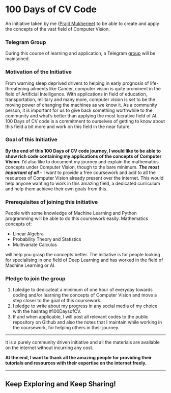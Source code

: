 # 100 Days of CV Code

An initiative taken by me ([Prajit Mukherjee](https://github.com/thegeekbong)) to be able to create and apply the concepts of the vast field of Computer Vision. 

### Telegram Group
During this course of learning and application, a Telegram [group](https://t.me/HundredDaysCVcode) will be maintained. 

### Motivation of the Initiative
From  warning  sleep  deprived  drivers  to  helping  in  early  prognosis  of  life-threatening ailments like Cancer, computer vision is quite prominent in the field of Artificial Intelligence.
With applications in field of education, transportation, military  and  many  more,  computer  vision  is  set  to  be  the  moving  power  of changing the machines as we know it. As a community person, it is important for us to give back something worthwhile to the community and what’s better than applying the most lucrative field of AI.
100 Days of CV code is a commitment to ourselves of getting to know about this field a bit more and work on this field in the near future.

### Goal of this  Initiative

**By the end of this 100 Days of CV code journey, I would like to be able to show rich code containing my applications of the concepts of Computer Vision.**
I’d also like to document my journey and explain the  mathematics  concepts under Computer Vision, though to the bare minimum.
***The most important of all*** – I want to provide a free coursework and add to all the resources of Computer Vision already present over the internet. This would help anyone wanting to work in this amazing field, a dedicated curriculum and help them achieve their own goals from this.


### Prerequisites of joining this initiative

People with some knowledge of Machine Learning and Python programming will be able to do this coursework easily.
Mathematics concepts of:
- Linear Algebra
- Probability  Theory and Statistics
- Multivariate Calculus

will help you grasp the concepts better.
The initiative is for people looking for specialising in one field of Deep Learning and has worked in the field of Machine Learning or AI.

### Pledge to  join the group

1. I pledge to dedicateat a minimum of one hour of everyday towards coding and/or learning the concepts of Computer Vision and move a step closer to the goal of this coursework.
2. I pledge to write about my progress in any social media of my choice with the hashtag #100DaysofCV.
3. If  and  when  applicable,  I  will  post  all  relevant  codes  to  the  public repository on Github and also the notes that I maintain while working in the coursework, for helping others in their journey.

---

It is a purely community driven initiative and all the materials are available on the internet without incurring any cost. 

**At the end, I want to thank all the amazing people for providing their tutorials and resources with their expertise on the internet freely.**

---

## Keep Exploring and Keep Sharing!

